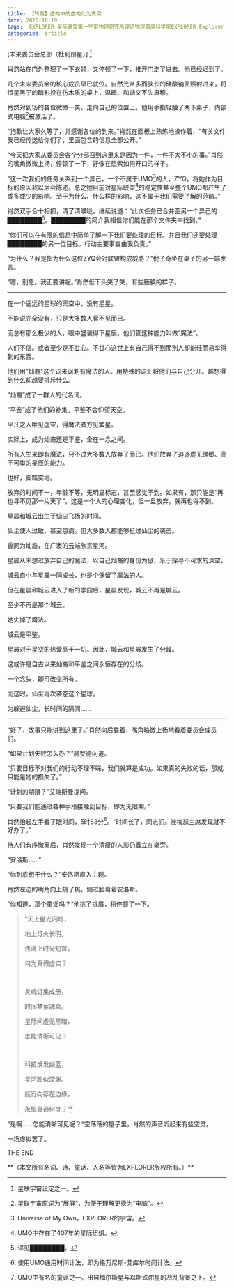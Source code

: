 ```yaml
---
title: 【转载】虚构中的虚构化为真实
date: 2020-10-19
tags:  EXPLORER 星际联盟第一宇宙物理研究所理论物理首席科学家EXPLORER Explorer exp EXPLORER-lwt 转载 ████████
categories: article
---
```


[未来委员会总部（杜利昂星）] [^1]

肖然站在门外整理了一下衣领，又停顿了一下，推开门走了进去。他已经迟到了。

几个未来委员会的核心成员早已就位。自然光从多而狭长的硅酸钠窗照射进来，将恒星黑子的暗影投在仿木质的桌上，温暖、和谐又不失肃穆。

肖然对到场的各位微微一笑，走向自己的位置上。他用手指轻触了两下桌子，内嵌式电脑[^2]被激活了。

“抱歉让大家久等了，并感谢各位的到来。”肖然在面板上熟练地操作着，“有关文件我已经传送给你们了，里面包含的信息全部公开。”

“今天把大家从委员会各个分部召到这里来是因为一件，一件不大不小的事。”肖然的嘴角微微上扬，停顿了一下，好像在思索如何开口的样子。

“这一次我们的任务关系到一个异己，一个不属于UMO[^3]的人，ZYQ。将她作为目标的原因我以后会陈述。总之她目前对星际联盟[^4]的稳定性甚至整个UMO都产生了或多或少的影响。至于为什么、什么样的影响，这不属于我们需要了解的范畴。”

肖然双手合十相扣，清了清喉咙，继续说道：“此次任务已合并至另一个异己的████████[^5]。████████的简介我相信你们能在那个文件夹中找到。”

“你们可以在有限的信息中简单了解一下我们要处理的目标。并且我们还要处理████████的另一位目标。行动主要事宜由我负责。”

“为什么？我是指为什么这位ZYQ会对联盟构成威胁？”倪子奇坐在桌子的另一端发言。

“嗯，别急。我正要讲呢。”肖然低下头笑了笑，有些腼腆的样子。

------

<!--下文建议使用另一种字体[^6]-->

在一个遥远的星球的天空中，没有星星。

不能说完全没有，只是大多数人看不见而已。

而总有那么极少的人，眼中盛装得下星辰。他们管这种能力叫做“魔法”。

人们不信。或者至少是<u>不甘心</u>。不甘心这世上有自己得不到而别人却能轻而易举得到的东西。

他们用“灿裔”这个词来讽刺有魔法的人。用特殊的词汇将他们与自己分开。越想得到什么却越要排斥什么。

“灿裔”成了一群人的代名词。

“平鉴”成了他们的补集。平鉴不会仰望天空。

平凡之人唯见虚空，得魔法者方见繁星。

实际上，成为灿裔还是平鉴，全在一念之间。

所有人生来即有魔法，只不过大多数人放弃了而已。他们放弃了追逐虚无缥缈、高不可攀的星辰的能力。

也好，脚踏实地。

放弃的时间不一，年龄不等，无明显标志，甚至感觉不到。如果有，那只能是“再也寻不见那一片天了”。这是一个人的心理变化，但一旦放弃，就再也得不到。

星晨和城云出生于仙尘飞扬的时间。

仙尘使人过敏，甚至患病。但大多数人都能够挺过仙尘的袭击。

曾同为灿裔，在广袤的云端欣赏星河。

星晨从未想过放弃自己的魔法，以自己灿裔的身份为傲，乐于探寻不可求的深空。

城云自小与星晨一同成长，也是个保留了魔法的人。

但在星晨和城云进入了新的学园后，星晨发现，城云不再是城云。

至少不再是那个城云。

她失掉了魔法。

城云是平鉴。

星晨对于星空的热爱高于一切。因此，城云和星晨发生了分歧。

这或许是自古以来灿裔和平鉴之间永恒存在的分歧。

一个念头，即可改变所有。

而这时，仙尘再次袭卷这个星球。

为躲避仙尘，长时间的隔阂......

<!--切换字体-->

------

“好了，故事只能讲到这里了。”肖然向后靠着，嘴角略微上扬地看着委员会成员们。

“如果计划失败怎么办？”赫罗德问道。

“只要目标不对我们的行动不理不睬，我们就算是成功。如果真的失败的话，那就只能是她的损失了。”

“计划的期限？”艾瑞斯曼提问。

“只要我们能通过各种手段接触到目标，即为无限期。”

肖然抬起左手看了眼时间，5时83分[^6]。“时间长了，同志们。被梅瑟主席发现就不好办了。”

待人们有序撤离后，肖然发现一个清瘦的人影仍矗立在桌旁。

“安洛斯......”

“你到底想干什么？”安洛斯直入主题。

肖然左边的嘴角向上挑了挑，侧过脸看着安洛斯。

“你知道，那个童谣吗？”他挑了挑眉，稍停顿了一下。

> “天上星光闪烁，
>
> 地上灯火长明。
>
> 浅湾上时光短暂，
>
> 何为真假虚实？
>
> ​
>
> 灵魂订集成册，
>
> 时间梦萦魂牵。
>
> 星际间虚无黑暗，
>
> 怎能清晰可见？
>
> ​
>
> 科技焕发幽蓝，
>
> 星河胜似深渊。
>
> 航行向存在边缘，
>
> 永恒真谛何寻？“[^7]

”是啊......怎能清晰可见呢？“空荡荡的屋子里，肖然的声音听起来有些空灵。

一场虚拟罢了。

THE END


[^1]:星联宇宙设定之一。

[^2]:星联宇宙原词为“展屏”，为便于理解更换为“电脑”。
[^3]:Universe of My Own，EXPLORER的宇宙。
[^4]:UMO中存在了407年的星际组织。
[^5]:详见████████。

<!-- 6:文中所有有关字体的提示语言不要出现在电子版上，包括此条。以后的注释序号变为n-1。 -->

[^6]:使用UMO通用时间计法，即为格万尼斯-艾库尔时间计法。
[^7]:UMO中有名的童谣之一。出自梅尔斯星与以斯珠尔星的战乱背景之下。

<!--（加黑加粗）-->**（本文所有名词、诗、童话、人名等皆为EXPLORER版权所有。）**